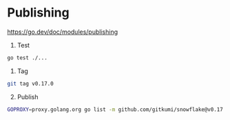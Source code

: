# Publishing 

https://go.dev/doc/modules/publishing

1. Test 

```bash
go test ./...
```

1. Tag

```bash
git tag v0.17.0
```

2. Publish

```bash
GOPROXY=proxy.golang.org go list -m github.com/gitkumi/snowflake@v0.17.0
```
